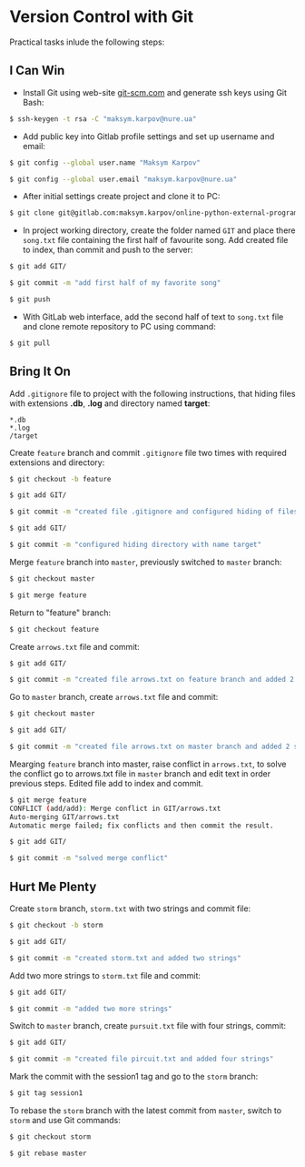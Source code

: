 # Version Control with Git

Practical tasks inlude the following steps: 

## I Can Win

* Install Git using web-site [git-scm.com](https://git-scm.com/book/en/v2/Getting-Started-Installing-Git) and generate ssh keys using Git Bash:

```bash
$ ssh-keygen -t rsa -C "maksym.karpov@nure.ua"
```

* Add public key into Gitlab profile settings and set up username and email:

```bash
$ git config --global user.name "Maksym Karpov"

$ git config --global user.email "maksym.karpov@nure.ua"
```

* After initial settings create project and clone it to PC:

```bash
$ git clone git@gitlab.com:maksym.karpov/online-python-external-program.git
```
* In project working directory, create the folder named `GIT` and place there `song.txt` file containing the first half of favourite song. Add created file to index, than commit and push to the server:

```bash
$ git add GIT/

$ git commit -m "add first half of my favorite song"

$ git push
```

* With  GitLab web interface, add the second half of text to `song.txt` file and clone remote repository to PC using command:

```bash
$ git pull
```

## Bring It On

Add `.gitignore` file to project with the following instructions, that hiding files with extensions **.db**, **.log** and directory named **target**:

```
*.db
*.log
/target
```

Create `feature` branch and commit `.gitignore` file two times with required extensions and directory:

```bash
$ git checkout -b feature

$ git add GIT/

$ git commit -m "created file .gitignore and configured hiding of files with extensions .db, .log"

$ git add GIT/

$ git commit -m "configured hiding directory with name target"
```

Merge `feature` branch into `master`, previously switched to `master` branch:

```bash
$ git checkout master

$ git merge feature
```

Return to "feature" branch:

```bash
$ git checkout feature
```

Create `arrows.txt` file and commit:

```bash
$ git add GIT/

$ git commit -m "created file arrows.txt on feature branch and added 2 strings of song"
```

Go to `master` branch, create `arrows.txt` file and commit:

```bash
$ git checkout master

$ git add GIT/

$ git commit -m "created file arrows.txt on master branch and added 2 strings of song"
```

Mearging `feature` branch into master, raise conflict in `arrows.txt`, to solve the conflict go to arrows.txt file in `master` branch and edit text in order previous steps. Edited file add to index and commit.

```bash
$ git merge feature
CONFLICT (add/add): Merge conflict in GIT/arrows.txt
Auto-merging GIT/arrows.txt
Automatic merge failed; fix conflicts and then commit the result.
```

```bash
$ git add GIT/

$ git commit -m "solved merge conflict"
```

## Hurt Me Plenty

Create `storm` branch, `storm.txt` with two strings and commit file:

```bash
$ git checkout -b storm

$ git add GIT/

$ git commit -m "created storm.txt and added two strings"
```

Add two more strings to `storm.txt` file and commit:

```bash
$ git add GIT/

$ git commit -m "added two more strings"
```

Switch to `master` branch, create `pursuit.txt` file with four strings, commit:

```bash
$ git add GIT/

$ git commit -m "created file pircuit.txt and added four strings"
```
Mark the commit with the session1 tag and go to the `storm` branch:

```bash
$ git tag session1
```

To rebase the `storm` branch with the latest commit from `master`, switch to `storm` and use Git commands:

```bash
$ git checkout storm

$ git rebase master
```

